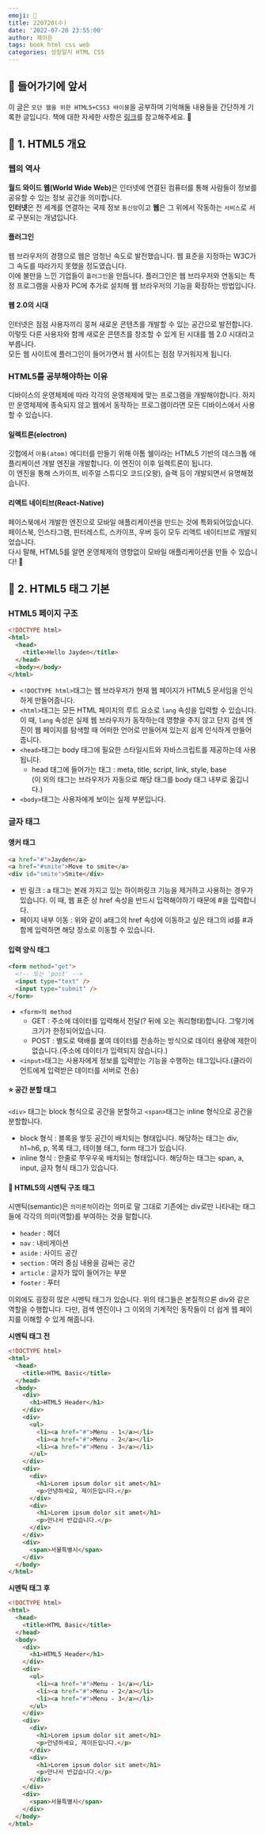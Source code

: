 ```yaml
---
emoji: 📖
title: 220720(수)
date: '2022-07-20 23:55:00'
author: 제이든
tags: book html css web
categories: 성장일지 HTML CSS
---
```


## 🍎 들어가기에 앞서

이 글은 `모던 웹을 위한 HTML5+CSS3 바이블`을 공부하며 기억해둘 내용들을 간단하게 기록한 글입니다.
책에 대한 자세한 사항은 [링크](https://www.hanbit.co.kr/store/books/look.php?p_code=B8371709349)를 참고해주세요. 👏

## 📖 1. HTML5 개요

### 웹의 역사

<b>월드 와이드 웹(World Wide Web)</b>은 인터넷에 연결된 컴퓨터를 통해 사람들이 정보를 공유할 수 있는 정보 공간을 의미합니다. <br/>
<b>인터넷</b>은 전 세계를 연결하는 국제 정보 `통신망`이고 <b>웹</b>은 그 위에서 작동하는 `서비스`로 서로 구분되는 개념입니다.

#### 플러그인

웹 브라우저의 경쟁으로 웹은 엄청난 속도로 발전했습니다. 웹 표준을 지정하는 W3C가 그 속도를 따라가지 못했을 정도였습니다. <br/>
이에 불만을 느낀 기업들이 `플러그인`을 만듭니다. 플러그인은 웹 브라우저와 연동되는 특정 프로그램을 사용자 PC에 추가로 설치해 웹 브라우저의 기능을 확장하는 방법입니다. <br/>

#### 웹 2.0의 시대

인터넷은 점점 사용자끼리 뭉쳐 새로운 콘텐츠를 개발할 수 있는 공간으로 발전합니다. 이렇듯 다른 사용자와 함께 새로운 콘텐츠를 창조할 수 있게 된 시대를 웹 2.0 시대라고 부릅니다. <br/>
모든 웹 사이트에 플러그인이 들어가면서 웹 사이트는 점점 무거워지게 됩니다.

### HTML5를 공부해야하는 이유

디바이스의 운영체제에 따라 각각의 운영체제에 맞는 프로그램을 개발해야합니다. 하지만 운영체제에 종속되지 않고 웹에서 동작하는 프로그램이라면 모든 디바이스에서 사용할 수 있습니다.

#### 일렉트론(electron)

깃헙에서 `아톰(atom)` 에디터를 만들기 위해 아톰 쉘이라는 HTML5 기반의 데스크톱 애플리케이션 개발 엔진을 개발합니다. 이 엔진이 이후 일렉트론이 됩니다.<br/>
이 엔진을 통해 스카이프, 비주얼 스튜디오 코드(오왕), 슬랙 등이 개발되면서 유명해졌습니다.

#### 리액트 네이티브(React-Native)

페이스북에서 개발한 엔진으로 모바일 애플리케이션을 만드는 것에 특화되어있습니다. 페이스북, 인스타그램, 핀터레스트, 스카이프, 우버 등이 모두 리액트 네이티브로 개발되었습니다.<br/>
다시 말해, HTML5를 알면 운영체제의 영향없이 모바일 애플리케이션을 만들 수 있습니다! 🥇

## 📖 2. HTML5 태그 기본

### HTML5 페이지 구조

```html
<!DOCTYPE html>
<html>
  <head>
    <title>Hello Jayden</title>
  </head>
  <body></body>
</html>
```

- `<!DOCTYPE html>`태그는 웹 브라우저가 현재 웹 페이지가 HTML5 문서임을 인식하게 만들어줍니다.
- `<html>`태그는 모든 HTML 페이지의 루트 요소로 `lang` 속성을 입력할 수 있습니다. 이 때, `lang` 속성은 실제 웹 브라우저가 동작하는데 영향을 주지 않고 단지 검색 엔진이 웹 페이지를 탐색할 때 어떠한 언어로 만들어져 있는지 쉽게 인식하게 만들어줍니다.
- `<head>`태그는 body 태그에 필요한 스타일시트와 자바스크립트를 제공하는데 사용됩니다.
  - head 태그에 들어가는 태그 : meta, title, script, link, style, base <br/> (이 외의 태그는 브라우저가 자동으로 해당 태그를 body 태그 내부로 옮깁니다.)
- `<body>`태그는 사용자에게 보이는 실제 부분입니다.

### 글자 태그

#### 앵커 태그

```html
<a href="#">Jayden</a>
<a href="#smite">Move to smite</a>
<div id="smite">Smite</div>
```

- 빈 링크 : a 태그는 본래 가지고 있는 하이퍼링크 기능을 제거하고 사용하는 경우가 있습니다. 이 때, 웹 표준 상 href 속성을 반드시 입력해야하기 때문에 #을 입력합니다.
- 페이지 내부 이동 : 위와 같이 a태그의 href 속성에 이동하고 싶은 태그의 id를 #과 함께 입력하면 해당 장소로 이동할 수 있습니다.

#### 입력 양식 태그

```html
<form method="get">
  <!-- 또는 'post' -->
  <input type="text" />
  <input type="submit" />
</form>
```

- `<form>의 method`
  - GET : 주소에 데이터를 입력해서 전달(? 뒤에 오는 쿼리형태)합니다. 그렇기에 크기가 한정되어있습니다.
  - POST : 별도로 택배를 붙여 데이터를 전송하는 방식으로 데이터 용량에 제한이 없습니다.(주소에 데이터가 입력되지 않습니다.)
- `<input>`태그는 사용자에게 정보를 입력받는 기능을 수행하는 태그입니다.(클라이언트에게 입력받은 데이터를 서버로 전송)

#### ⭐ 공간 분할 태그

`<div>` 태그는 block 형식으로 공간을 분할하고 `<span>`태그는 inline 형식으로 공간을 분할합니다.

- block 형식 : 블록을 쌓듯 공간이 배치되는 형태입니다. 해당하는 태그는 div, h1~h6, p, 목록 태그, 테이블 태그, form 태그가 있습니다.
- inline 형식 : 한줄로 쭈우우욱 배치되는 형태입니다. 해당하는 태그는 span, a, input, 글자 형식 태그가 있습니다.

#### 🌟 HTML5의 시멘틱 구조 태그

시멘틱(semantic)은 `의미론적`이라는 의미로 말 그대로 기존에는 div로만 나타내는 태그들에 각각의 의미(역할)를 부여하는 것을 말합니다.

- `header` : 헤더
- `nav` : 내비게이션
- `aside` : 사이드 공간
- `section` : 여러 중심 내용을 감싸는 공간
- `article` : 글자가 많이 들어가는 부분
- `footer` : 푸터

이외에도 굉장히 많은 시멘틱 태그가 있습니다. 위의 태그들은 본질적으론 div와 같은 역할을 수행합니다. 다만, 검색 엔진이나 그 이외의 기계적인 동작들이 더 쉽게 웹 페이지를 이해할 수 있게 해줍니다.

<b>시멘틱 태그 전</b>

```html
<!DOCTYPE html>
<html>
  <head>
    <title>HTML Basic</title>
  </head>
  <body>
    <div>
      <h1>HTML5 Header</h1>
    </div>
    <div>
      <ul>
        <li><a href="#">Menu - 1</a></li>
        <li><a href="#">Menu - 2</a></li>
        <li><a href="#">Menu - 3</a></li>
      </ul>
    </div>
    <div>
      <div>
        <h1>Lorem ipsum dolor sit amet</h1>
        <p>안녕하세요, 제이든입니다.</p>
      </div>
      <div>
        <h1>Lorem ipsum dolor sit amet</h1>
        <p>만나서 반갑습니다.</p>
      </div>
    </div>
    <div>
      <span>서울특별시</span>
    </div>
  </body>
</html>
```

<b>시멘틱 태그 후</b>

```html
<!DOCTYPE html>
<html>
  <head>
    <title>HTML Basic</title>
  </head>
  <body>
    <div>
      <h1>HTML5 Header</h1>
    </div>
    <div>
      <ul>
        <li><a href="#">Menu - 1</a></li>
        <li><a href="#">Menu - 2</a></li>
        <li><a href="#">Menu - 3</a></li>
      </ul>
    </div>
    <div>
      <div>
        <h1>Lorem ipsum dolor sit amet</h1>
        <p>안녕하세요, 제이든입니다.</p>
      </div>
      <div>
        <h1>Lorem ipsum dolor sit amet</h1>
        <p>만나서 반갑습니다.</p>
      </div>
    </div>
    <div>
      <span>서울특별시</span>
    </div>
  </body>
</html>
```

```toc

```
